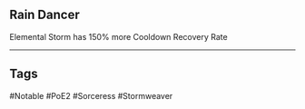 ## Rain Dancer
Elemental Storm has 150% more Cooldown Recovery Rate

---
## Tags
#Notable
#PoE2
#Sorceress
#Stormweaver

